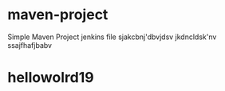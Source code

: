 # maven-project

Simple Maven Project
jenkins file 
sjakcbnj'dbvjdsv
jkdncldsk'nv
ssajfhafjbabv
# hellowolrd19
